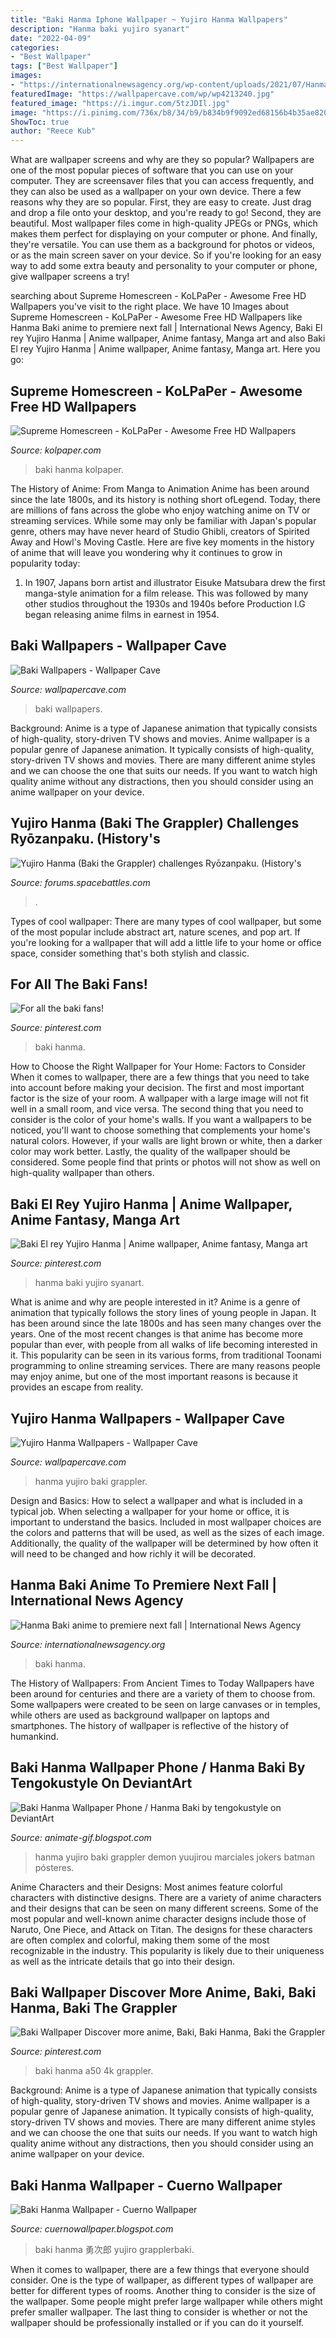 ```yaml
---
title: "Baki Hanma Iphone Wallpaper ~ Yujiro Hanma Wallpapers"
description: "Hanma baki yujiro syanart"
date: "2022-04-09"
categories:
- "Best Wallpaper"
tags: ["Best Wallpaper"]
images:
- "https://internationalnewsagency.org/wp-content/uploads/2021/07/Hanma-Baki-anime-1024x576.jpg"
featuredImage: "https://wallpapercave.com/wp/wp4213240.jpg"
featured_image: "https://i.imgur.com/5tzJDIl.jpg"
image: "https://i.pinimg.com/736x/b8/34/b9/b834b9f9092ed68156b4b35ae820f5c8.jpg"
ShowToc: true
author: "Reece Kub"
---
```



What are wallpaper screens and why are they so popular?
Wallpapers are one of the most popular pieces of software that you can use on your computer. They are screensaver files that you can access frequently, and they can also be used as a wallpaper on your own device. There a few reasons why they are so popular. First, they are easy to create. Just drag and drop a file onto your desktop, and you're ready to go! Second, they are beautiful. Most wallpaper files come in high-quality JPEGs or PNGs, which makes them perfect for displaying on your computer or phone. And finally, they're versatile. You can use them as a background for photos or videos, or as the main screen saver on your device. So if you're looking for an easy way to add some extra beauty and personality to your computer or phone, give wallpaper screens a try!

	

		
searching about Supreme Homescreen - KoLPaPer - Awesome Free HD Wallpapers you've visit to the right place. We have 10 Images about Supreme Homescreen - KoLPaPer - Awesome Free HD Wallpapers like Hanma Baki anime to premiere next fall | International News Agency, Baki El rey Yujiro Hanma | Anime wallpaper, Anime fantasy, Manga art and also Baki El rey Yujiro Hanma | Anime wallpaper, Anime fantasy, Manga art. Here you go:
		
    
## Supreme Homescreen - KoLPaPer - Awesome Free HD Wallpapers

<img loading=lazy src="https://www.kolpaper.com/wp-content/uploads/2021/05/Baki-Wallpaper-Phone.jpg" onerror="this.onerror=null;this.src='https://tse3.mm.bing.net/th?id=OIP.IHeN0rhJU47vSshTaBnUhgHaNK&amp;pid=15.1';" alt="Supreme Homescreen - KoLPaPer - Awesome Free HD Wallpapers">

_Source: kolpaper.com_

>baki hanma kolpaper. 

	

The History of Anime: From Manga to Animation
Anime has been around since the late 1800s, and its history is nothing short ofLegend. Today, there are millions of fans across the globe who enjoy watching anime on TV or streaming services. While some may only be familiar with Japan's popular genre, others may have never heard of Studio Ghibli, creators of Spirited Away and Howl's Moving Castle. Here are five key moments in the history of anime that will leave you wondering why it continues to grow in popularity today:
1) In 1907, Japans born artist and illustrator Eisuke Matsubara drew the first manga-style animation for a film release. This was followed by many other studios throughout the 1930s and 1940s before Production I.G began releasing anime films in earnest in 1954.

    
## Baki Wallpapers - Wallpaper Cave

<img loading=lazy src="https://wallpapercave.com/wp/wp4213240.jpg" onerror="this.onerror=null;this.src='https://tse3.mm.bing.net/th?id=OIP.utGm3ky0Xfo6CSICZZ1xyAHaK1&amp;pid=15.1';" alt="Baki Wallpapers - Wallpaper Cave">

_Source: wallpapercave.com_

>baki wallpapers. 

	

Background: Anime is a type of Japanese animation that typically consists of high-quality, story-driven TV shows and movies.
Anime wallpaper is a popular genre of Japanese animation. It typically consists of high-quality, story-driven TV shows and movies. There are many different anime styles and we can choose the one that suits our needs. If you want to watch high quality anime without any distractions, then you should consider using an anime wallpaper on your device.

    
## Yujiro Hanma (Baki The Grappler) Challenges Ryōzanpaku. (History&#039;s

<img loading=lazy src="https://i.imgur.com/5tzJDIl.jpg" onerror="this.onerror=null;this.src='https://tse3.mm.bing.net/th?id=OIP.O_iAutpFjBX17UEBkcQUrAHaHa&amp;pid=15.1';" alt="Yujiro Hanma (Baki the Grappler) challenges Ryōzanpaku. (History&#039;s">

_Source: forums.spacebattles.com_

>. 

	

Types of cool wallpaper:
There are many types of cool wallpaper, but some of the most popular include abstract art, nature scenes, and pop art. If you're looking for a wallpaper that will add a little life to your home or office space, consider something that's both stylish and classic.

    
## For All The Baki Fans!

<img loading=lazy src="https://i.pinimg.com/736x/c6/7e/27/c67e276da58e34a0a7ecce97c5ca0def.jpg" onerror="this.onerror=null;this.src='https://tse2.mm.bing.net/th?id=OIP.8RUgUFDs0hZcKKj6ujyOhAHaHa&amp;pid=15.1';" alt="For all the baki fans!">

_Source: pinterest.com_

>baki hanma. 

	

How to Choose the Right Wallpaper for Your Home: Factors to Consider
When it comes to wallpaper, there are a few things that you need to take into account before making your decision. The first and most important factor is the size of your room. A wallpaper with a large image will not fit well in a small room, and vice versa. 
The second thing that you need to consider is the color of your home's walls. If you want a wallpapers to be noticed, you'll want to choose something that complements your home's natural colors. However, if your walls are light brown or white, then a darker color may work better. 
Lastly, the quality of the wallpaper should be considered. Some people find that prints or photos will not show as well on high-quality wallpaper than others.

    
## Baki El Rey Yujiro Hanma | Anime Wallpaper, Anime Fantasy, Manga Art

<img loading=lazy src="https://i.pinimg.com/736x/b8/34/b9/b834b9f9092ed68156b4b35ae820f5c8.jpg" onerror="this.onerror=null;this.src='https://tse2.mm.bing.net/th?id=OIP.etQy-UR3HUflHBokxC4O8gHaHa&amp;pid=15.1';" alt="Baki El rey Yujiro Hanma | Anime wallpaper, Anime fantasy, Manga art">

_Source: pinterest.com_

>hanma baki yujiro syanart. 

	

What is anime and why are people interested in it?
Anime is a genre of animation that typically follows the story lines of young people in Japan. It has been around since the late 1800s and has seen many changes over the years. One of the most recent changes is that anime has become more popular than ever, with people from all walks of life becoming interested in it. This popularity can be seen in its various forms, from traditional Toonami programming to online streaming services. There are many reasons people may enjoy anime, but one of the most important reasons is because it provides an escape from reality.

    
## Yujiro Hanma Wallpapers - Wallpaper Cave

<img loading=lazy src="https://wallpapercave.com/wp/wp2315086.jpg" onerror="this.onerror=null;this.src='https://tse3.mm.bing.net/th?id=OIP.kHDws5YaJrPSkt9TqJUIoQHaK6&amp;pid=15.1';" alt="Yujiro Hanma Wallpapers - Wallpaper Cave">

_Source: wallpapercave.com_

>hanma yujiro baki grappler. 

	

Design and Basics: How to select a wallpaper and what is included in a typical job.
When selecting a wallpaper for your home or office, it is important to understand the basics. Included in most wallpaper choices are the colors and patterns that will be used, as well as the sizes of each image. Additionally, the quality of the wallpaper will be determined by how often it will need to be changed and how richly it will be decorated.

    
## Hanma Baki Anime To Premiere Next Fall | International News Agency

<img loading=lazy src="https://internationalnewsagency.org/wp-content/uploads/2021/07/Hanma-Baki-anime-1024x576.jpg" onerror="this.onerror=null;this.src='https://tse2.mm.bing.net/th?id=OIP.30fDp9qG9pN5Y13nNgsjJAHaEK&amp;pid=15.1';" alt="Hanma Baki anime to premiere next fall | International News Agency">

_Source: internationalnewsagency.org_

>baki hanma. 

	

The History of Wallpapers: From Ancient Times to Today
Wallpapers have been around for centuries and there are a variety of them to choose from. Some wallpapers were created to be seen on large canvases or in temples, while others are used as background wallpaper on laptops and smartphones. The history of wallpaper is reflective of the history of humankind.

    
## Baki Hanma Wallpaper Phone / Hanma Baki By Tengokustyle On DeviantArt

<img loading=lazy src="https://i.pinimg.com/236x/65/07/e1/6507e142a7413d20094b449bd5855a0a.jpg?nii=t" onerror="this.onerror=null;this.src='https://tse1.mm.bing.net/th?id=OIP.x08aTlHbCKxCrB4e1gD9sAAAAA&amp;pid=15.1';" alt="Baki Hanma Wallpaper Phone / Hanma Baki by tengokustyle on DeviantArt">

_Source: animate-gif.blogspot.com_

>hanma yujiro baki grappler demon yuujirou marciales jokers batman pósteres. 

	

Anime Characters and their Designs: Most animes feature colorful characters with distinctive designs.
There are a variety of anime characters and their designs that can be seen on many different screens. Some of the most popular and well-known anime character designs include those of Naruto, One Piece, and Attack on Titan. The designs for these characters are often complex and colorful, making them some of the most recognizable in the industry. This popularity is likely due to their uniqueness as well as the intricate details that go into their design.

    
## Baki Wallpaper Discover More Anime, Baki, Baki Hanma, Baki The Grappler

<img loading=lazy src="https://i.pinimg.com/736x/5c/86/52/5c8652e3cedcffe81570e66bc489a18d.jpg" onerror="this.onerror=null;this.src='https://tse2.mm.bing.net/th?id=OIP.buCd7ymOViRiLth8qggHhAHaNK&amp;pid=15.1';" alt="Baki Wallpaper Discover more anime, Baki, Baki Hanma, Baki the Grappler">

_Source: pinterest.com_

>baki hanma a50 4k grappler. 

	

Background: Anime is a type of Japanese animation that typically consists of high-quality, story-driven TV shows and movies.
Anime wallpaper is a popular genre of Japanese animation. It typically consists of high-quality, story-driven TV shows and movies. There are many different anime styles and we can choose the one that suits our needs. If you want to watch high quality anime without any distractions, then you should consider using an anime wallpaper on your device.

    
## Baki Hanma Wallpaper - Cuerno Wallpaper

<img loading=lazy src="https://fsb.zobj.net/crop.php?r=TSrp60RCePQVc3ZnFe8EO6dUV6f7eBJflOcIS3yo-soxEyU45WmrFzUpcjGl4FFnoYRIdIbPcUljwWvavg2s1pX7ERJg8q-hG1gPhjMtzcg82uDF6QWKLnPeOewOPQGebLu-tGG8HpaZE_u8" onerror="this.onerror=null;this.src='https://tse1.mm.bing.net/th?id=OIP.WAT4nYbi_59sVGWoA4TocwHaJQ&amp;pid=15.1';" alt="Baki Hanma Wallpaper - Cuerno Wallpaper">

_Source: cuernowallpaper.blogspot.com_

>baki hanma 勇次郎 yujiro grapplerbaki. 

	

When it comes to wallpaper, there are a few things that everyone should consider. One is the type of wallpaper, as different types of wallpaper are better for different types of rooms. Another thing to consider is the size of the wallpaper. Some people might prefer large wallpaper while others might prefer smaller wallpaper. The last thing to consider is whether or not the wallpaper should be professionally installed or if you can do it yourself.


